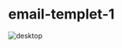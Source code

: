 # email-templet-1
![desktop](https://github.com/gautamladhava/email-templet-1/assets/109068997/3245e094-dea0-4d10-9b38-a24ab0cc35d2)

